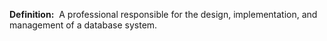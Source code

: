 **Definition:** 
 A professional responsible for the design, implementation, and management of a database system.